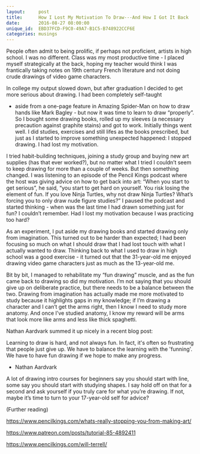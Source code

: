 ```yaml
---
layout:     post
title:      How I Lost My Motivation To Draw---And How I Got It Back
date:       2016-08-27 08:00:00
unique_id:  EBD37FCD-F9C0-49A7-B1C5-B748922CCF6E
categories: musings
---
```


People often admit to being prolific, if perhaps not proficient,
artists in high school. I was no different. Class was my most
productive time - I placed myself strategically at the back, hoping my
teacher would think I was frantically taking notes on 19th century
French literature and not doing crude drawings of video game
characters.

In college my output slowed down, but after graduation I decided to
get more serious about drawing. I had been completely self-taught
- aside from a one-page feature in Amazing Spider-Man on how to draw
hands like Mark Bagley - but now it was time to learn to draw
“properly”. So I bought some drawing books, rolled up my sleeves (a
necessary precaution against graphite stains) and got to work.
Initially things went well. I did studies, exercises and still lifes
as the books prescribed, but just as I started to improve something
unexpected happened: I stopped drawing. I had lost my motivation.

I tried habit-building techniques, joining a study group and buying
new art supplies (has that ever worked?), but no matter what I tried
I couldn’t seem to keep drawing for more than a couple of weeks. But
then something changed. I was listening to an episode of the Pencil
Kings podcast where the host was giving advice on how to get back into
art: “When you start to get serious”, he said, “you start to get hard
on yourself. You risk losing the element of fun. If you love Ninja
Turtles, why not draw Ninja Turtles? What’s forcing you to only draw
nude figure studies?” I paused the podcast and started thinking - when
was the last time I had drawn something just for fun? I couldn’t
remember. Had I lost my motivation because I was practicing too hard?

As an experiment, I put aside my drawing books and started drawing
only from imagination. This turned out to be harder than expected;
I had been focusing so much on what I should draw that I had lost
touch with what I actually wanted to draw. Thinking back to what
I used to draw in high school was a good exercise - it turned out that
the 31-year-old me enjoyed drawing video game characters just as much
as the 13-year-old me.

Bit by bit, I managed to rehabilitate my “fun drawing” muscle, and as
the fun came back to drawing so did my motivation. I’m not saying that
you should give up on deliberate practice, but there needs to be
a balance between the two. Drawing from imagination has actually made
me more motivated to study because it highlights gaps in my knowledge;
if I’m drawing a character and I can’t get the arms right, then I know
I need to study more anatomy. And once I’ve studied anatomy, I know my
reward will be arms that look more like arms and less like thick
spaghetti.

Nathan Aardvark summed it up nicely in a recent blog post:

Learning to draw is hard, and not always fun. In fact, it's often so
frustrating that people just give up. We have to balance the learning
with the 'funning'.  We have to have fun drawing if we hope to make
any progress.
 - Nathan Aardvark

A lot of drawing intro courses for beginners say you should start with
line, some say you should start with studying shapes. I say hold off
on that for a second and ask yourself if you truly care for what
you’re drawing. If not, maybe it’s time to turn to your 17-year-old
self for advice?

(Further reading)

https://www.pencilkings.com/whats-really-stopping-you-from-making-art/

https://www.patreon.com/posts/tutorial-85-4892411

https://www.pencilkings.com/will-terrell/
